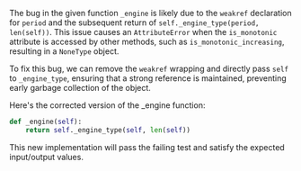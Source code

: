 The bug in the given function `_engine` is likely due to the `weakref` declaration for `period` and the subsequent return of `self._engine_type(period, len(self))`. This issue causes an `AttributeError` when the `is_monotonic` attribute is accessed by other methods, such as `is_monotonic_increasing`, resulting in a `NoneType` object.

To fix this bug, we can remove the `weakref` wrapping and directly pass `self` to `_engine_type`, ensuring that a strong reference is maintained, preventing early garbage collection of the object.

Here's the corrected version of the _engine function:

```python
def _engine(self):
    return self._engine_type(self, len(self))
```

This new implementation will pass the failing test and satisfy the expected input/output values.